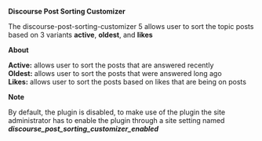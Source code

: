 **Discourse Post Sorting Customizer**

The discourse-post-sorting-customizer 5 allows user to sort the topic posts based on 3 variants **active**, **oldest**, and **likes**

**About**

**Active:** allows user to sort the posts that are answered recently<br>
**Oldest:** allows user to sort the posts that were answered long ago<br>
**Likes:** allows user to sort the posts based on likes that are being on posts

**Note**<br>

By default, the plugin is disabled, to make use of the plugin the site administrator has to enable the plugin through a site setting named ***discourse_post_sorting_customizer_enabled***
